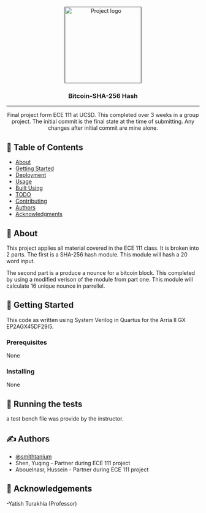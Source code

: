 <p align="center">
  <a href="" rel="noopener">
 <img width=200px height=200px src="https://encrypted-tbn0.gstatic.com/images?q=tbn:ANd9GcSkzEDhu1Gf2vdOgrV7FLxPUsPpTgW_9buwmg&usqp=CAU" alt="Project logo"></a>
</p>

<h3 align="center">Bitcoin-SHA-256 Hash </h3>

<div align="center">

<!--[![Status](https://img.shields.io/badge/status-active-success.svg)]()
[![GitHub Issues](https://img.shields.io/github/issues/kylelobo/The-Documentation-Compendium.svg)](https://github.com/kylelobo/The-Documentation-Compendium/issues)
[![GitHub Pull Requests](https://img.shields.io/github/issues-pr/kylelobo/The-Documentation-Compendium.svg)](https://github.com/kylelobo/The-Documentation-Compendium/pulls)
[![License](https://img.shields.io/badge/license-MIT-blue.svg)](/LICENSE)
-->

</div>

---

<p align="center"> 
    Final project form ECE 111 at UCSD. This completed over 3 weeks in a group project. 
The initial commit is the final state at the time of submitting. Any changes after initial commit are mine alone. 
</p>

## 📝 Table of Contents
- [About](#about)
- [Getting Started](#getting_started)
- [Deployment](#deployment)
- [Usage](#usage)
- [Built Using](#built_using)
- [TODO](../TODO.md)
- [Contributing](../CONTRIBUTING.md)
- [Authors](#authors)
- [Acknowledgments](#acknowledgement)

## 🧐 About <a name = "about"></a>
This project applies all material covered in the ECE 111 class. It is broken into 2 parts. The 
first is a SHA-256 hash module. This module will hash a 20 word input. 

The second part is a produce a nounce for a bitcoin block. This completed by using a modified verison of the
module from part one. This module will calculate 16 unique nounce in parrellel. 

## 🏁 Getting Started <a name = "getting_started"></a>
This code as written using System Verilog in Quartus for the Arria II GX EP2AGX45DF29I5. 

### Prerequisites
None
<!--What things you need to install the software and how to install them.

```
Give examples
```
-->
### Installing
None
<!--A step by step series of examples that tell you how to get a development env running.

Say what the step will be

```
Give the example
```

And repeat

```
until finished
```

End with an example of getting some data out of the system or using it for a little demo.
-->
## 🔧 Running the tests <a name = "tests"></a>
a test bench file was provide by the instructor. 

<!--
### Break down into end to end tests
Explain what these tests test and why

```
Give an example
```

### And coding style tests
Explain what these tests test and why

```
Give an example
```

## 🎈 Usage <a name="usage"></a>
Add notes about how to use the system.

## 🚀 Deployment <a name = "deployment"></a>
Add additional notes about how to deploy this on a live system.

## ⛏️ Built Using <a name = "built_using"></a>
- [MongoDB](https://www.mongodb.com/) - Database
- [Express](https://expressjs.com/) - Server Framework
- [VueJs](https://vuejs.org/) - Web Framework
- [NodeJs](https://nodejs.org/en/) - Server Environment
-->

## ✍️ Authors <a name = "authors"></a>
- [@smithtanium](https://github.com/smithtanium) <!-- - Idea & Initial work-->
- Shen, Yuqing - Partner during ECE 111 project
- Abouelnasr, Hussein - Partner during ECE 111 project
<!--See also the list of [contributors](https://github.com/kylelobo/The-Documentation-Compendium/contributors) who participated in this project.-->

## 🎉 Acknowledgements <a name = "acknowledgement"></a>
-Yatish Turakhia (Professor)

